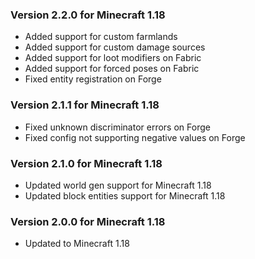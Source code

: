 ### Version 2.2.0 for Minecraft 1.18

- Added support for custom farmlands
- Added support for custom damage sources
- Added support for loot modifiers on Fabric
- Added support for forced poses on Fabric
- Fixed entity registration on Forge

### Version 2.1.1 for Minecraft 1.18

- Fixed unknown discriminator errors on Forge
- Fixed config not supporting negative values on Forge

### Version 2.1.0 for Minecraft 1.18

- Updated world gen support for Minecraft 1.18
- Updated block entities support for Minecraft 1.18

### Version 2.0.0 for Minecraft 1.18

- Updated to Minecraft 1.18